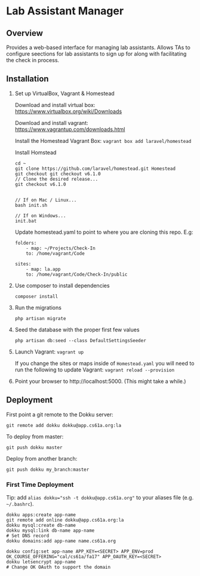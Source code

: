 Lab Assistant Manager
============

## Overview

Provides a web-based interface for managing lab assistants. Allows TAs to configure seections for lab assistants to sign up for along with facilitating the check in process. 


## Installation

1. Set up VirtualBox, Vagrant & Homestead

    Download and install virtual box:
    https://www.virtualbox.org/wiki/Downloads
 
    Download and install vagrant:
    https://www.vagrantup.com/downloads.html

    Install the Homestead Vagrant Box:
    `vagrant box add laravel/homestead`
    
    Install Homstead
    
    ```
    cd ~
    git clone https://github.com/laravel/homestead.git Homestead
    git checkout git checkout v6.1.0
    // Clone the desired release...
    git checkout v6.1.0
    
    
    // If on Mac / Linux...
    bash init.sh

    // If on Windows...
    init.bat
    ```
    
    Update homestead.yaml to point to where you are cloning this repo. E.g:
    
    ```
    folders:
        - map: ~/Projects/Check-In
        to: /home/vagrant/Code

    sites:
        - map: la.app
        to: /home/vagrant/Code/Check-In/public
    ```
    

2. Use composer to install dependencies

    `composer install`

3. Run the migrations

    `php artisan migrate`

4. Seed the database with the proper first few values

    `php artisan db:seed --class DefaultSettingsSeeder`

5. Launch Vagrant:
    `vagrant up`
    
    If you change the sites or maps inside of `Homestead.yaml` you will need to run the following to update Vagrant:
    `vagrant reload --provision`
    
    
6. Point your browser to http://localhost:5000.  (This might take a while.)

## Deployment

First point a git remote to the Dokku server:

    git remote add dokku dokku@app.cs61a.org:la

To deploy from master:

    git push dokku master

Deploy from another branch:

    git push dokku my_branch:master

### First Time Deployment

Tip:  add `alias dokku="ssh -t dokku@app.cs61a.org"` to your aliases file (e.g. `~/.bashrc`).

    dokku apps:create app-name
    git remote add online dokku@app.cs61a.org:la
    dokku mysql:create db-name
    dokku mysql:link db-name app-name
    # Set DNS record
    dokku domains:add app-name name.cs61a.org

    dokku config:set app-name APP_KEY=<SECRET> APP_ENV=prod OK_COURSE_OFFERING="cal/cs61a/fa17" APP_OAUTH_KEY=<SECRET>
    dokku letsencrypt app-name
    # Change OK OAuth to support the domain


